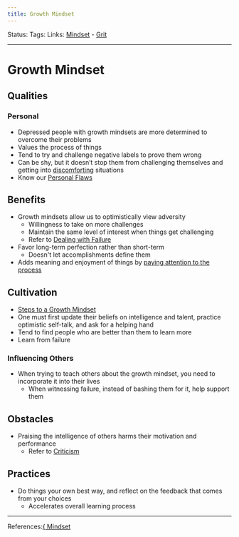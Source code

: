 ```yaml
---
title: Growth Mindset
---
```

Status:
Tags:
Links: [Mindset](out/mindset.md) - [Grit](out/grit.md)
___
# Growth Mindset
 ## Qualities
### Personal
 - Depressed people with growth mindsets are more determined to overcome their problems
- Values the process of things
- Tend to try and challenge negative labels to prove them wrong
- Can be shy, but it doesn’t stop them from challenging themselves and getting into [discomforting](out/discomfort.md) situations
- Know our [Personal Flaws](out/personal-flaws.md)
## Benefits
- Growth mindsets allow us to optimistically view adversity
	- Willingness to take on more challenges
	- Maintain the same level of interest when things get challenging
	- Refer to [Dealing with Failure](out/dealing-with-failure.md)
- Favor long-term perfection rather than short-term
	- Doesn't let accomplishments define them
- Adds meaning and enjoyment of things by [paying attention to the process](out/mindfulness.md)
## Cultivation
- [Steps to a Growth Mindset](out/steps-to-a-growth-mindset.md)
- One must first update their beliefs on intelligence and talent, practice optimistic self-talk, and ask for a helping hand
- Tend to find people who are better than them to learn more
- Learn from failure
### Influencing Others
- When trying to teach others about the growth mindset, you need to incorporate it into their lives
	- When witnessing failure, instead of bashing them for it, help support them
## Obstacles
- Praising the intelligence of others harms their motivation and performance
	- Refer to [Criticism](out/criticism.md)
## Practices
- Do things your own best way, and reflect on the feedback that comes from your choices
	- Accelerates overall learning process
___
References:[{ Mindset](None)